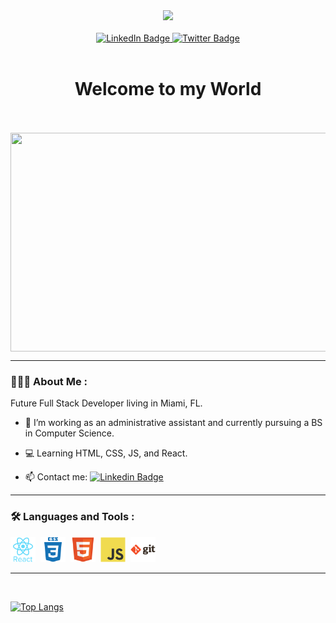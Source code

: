<div id="gif" align= center>
  <img src="https://media.giphy.com/media/800iiDTaNNFOwytONV/giphy.gif" width="180"/>
</div>
<br>

<div id="badges" align= center>
  <a href="https://www.linkedin.com/in/will-berry-38798391/">
    <img src="https://img.shields.io/badge/LinkedIn-blue?style=for-the-badge&logo=linkedin&logoColor=white" alt="LinkedIn Badge"/>
  </a>
  
  <a href="https://twitter.com/EasyRawlins_">
    <img src="https://img.shields.io/badge/Twitter-blue?style=for-the-badge&logo=twitter&logoColor=white" alt="Twitter Badge"/>
  </a>
</div>
<br>

<div align= center> <h1> Welcome to my World </h1> </div>
<br>
<br>

<div align="center">
  <img src="https://media2.giphy.com/media/10zxDv7Hv5RF9C/giphy.gif?cid=ecf05e478i91th0ang5yk1euk7np3xml0ec8w12179c2ww9m&rid=giphy.gif&ct=g" 
       align= center width="800" height="350"/>
</div>

---

###  🧑🏾‍💻 About Me :
Future Full Stack Developer living in Miami, FL.

- 📓 I’m working as an administrative assistant and currently pursuing a BS in Computer Science.

- 💻 Learning HTML, CSS, JS, and React.

- :mailbox: Contact me:  [![Linkedin Badge](https://img.shields.io/badge/-LinkedIn-blue?style=flat&logo=Linkedin&logoColor=white)](](https://www.linkedin.com/in/will-berry-38798391/)your-linkedin-url)

---

### :hammer_and_wrench: Languages and Tools :

<div>
  <img src="https://github.com/devicons/devicon/blob/master/icons/react/react-original-wordmark.svg" title="React" alt="React" width="40" height="40"/>&nbsp;
  <img src="https://github.com/devicons/devicon/blob/master/icons/css3/css3-plain-wordmark.svg"  title="CSS3" alt="CSS" width="40" height="40"/>&nbsp;
  <img src="https://github.com/devicons/devicon/blob/master/icons/html5/html5-original.svg" title="HTML5" alt="HTML" width="40" height="40"/>&nbsp;
  <img src="https://github.com/devicons/devicon/blob/master/icons/javascript/javascript-original.svg" title="JavaScript" alt="JavaScript" width="40" height="40"/>&nbsp;
  <img src="https://github.com/devicons/devicon/blob/master/icons/git/git-original-wordmark.svg" title="Git" **alt="Git" width="40" height="40"/>
</div>

---

<br>

[![Top Langs](https://github-readme-stats.vercel.app/api/top-langs/?username=Will-92&layout=compact&theme=vision-friendly-dark)](https://github.com/anuraghazra/github-readme-stats)
